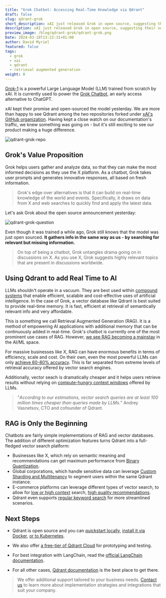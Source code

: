 ```yaml
---
title: "Grok Chatbot: Accessing Real-Time Knowledge via Qdrant"
draft: false
slug: qdrant-grok
short_description: xAI just released Grok in open source, suggesting their vector database of choice.
description: xAI just released Grok in open source, suggesting their vector database of choice.
preview_image: /blog/qdrant-grok/qdrant-grok.png 
Date: 2024-03-18T13:22:31+01:00
author: David Myriel
featured: false 
tags: 
  - grok
  - xai
  - qdrant
  - retrieval augmented generation
weight: 0
---
```


[Grok-1](https://x.ai/blog/grok-os) is a powerful Large Language Model (LLM) trained from scratch by xAI. It is currently used to power the [Grok Chatbot](https://grok.x.ai/), an early access alternative to ChatGPT.

xAI kept their promise and open-sourced the model yesterday. We are more than happy to see Qdrant among the two repositories forked under [xAI's GitHub organization](https://github.com/xai-org). Having kept a close watch on our documentation's traffic, we knew something was going on - but it's still exciting to see our product making a huge difference.

![qdrant-grok-repo](/blog/qdrant-grok/qdrant-grok-repo.png)

## Grok's Value Proposition

Grok helps users gather and analyze data, so that they can make the most informed decisions as they use the X platform. As a chatbot, Grok takes user prompts and generates innovative responses, all based on fresh information.

> Grok's edge over alternatives is that it can build on real-time knowledge of the world and events. Specifically, it draws on data from X and web searches to quickly find and apply the latest data. 

Let's ask Grok about the open source announcement yesterday:

![qdrant-grok-question](/blog/qdrant-grok/qdrant-grok-question.jpg)

Even though it was trained a while ago, Grok still knows that the model was just open sourced. **It gathers info in the same way as us - by searching for relevant but missing information.** 

> On top of being a chatbot, Grok untangles drama going on in discussions on X. As you use X, Grok suggests highly relevant topics that are present in discussions worldwide.

## Using Qdrant to add Real Time to AI 

LLMs shouldn't operate in a vacuum. They are best used within [compound systems](https://bair.berkeley.edu/blog/2024/02/18/compound-ai-systems/) that enable efficient, scalable and cost-effective uses of artificial intelligence. In the case of Grok, a vector database like Qdrant is best suited to provide real-time memory. It is fast, efficient at retrieval of semantically relevant info and very affordable. 

This is something we call Retrieval Augmented Generation (RAG). It is a method of empowering AI applications with additional memory that can be continuously added in real-time. Grok's chatbot is currently one of the most prominent use cases of RAG. However, [we see RAG becoming a mainstay](https://qdrant.tech/articles/rag-is-dead/) in the AI/ML space.

For massive businesses like X, RAG can have enormous benefits in terms of efficiency, scale and cost. On their own, even the most powerful LLMs can only [achieve 60-80% accuracy](https://storage.googleapis.com/deepmind-media/gemini/gemini_v1_5_report.pdf). This is far separated from extreme levels of retrieval accuracy offered by vector search engines.

Additionally, vector seach is dramatically cheaper and it helps users retrieve results without relying on [compute-hungry context windows](https://qdrant.tech/articles/rag-is-dead/) offered by LLMs.

> "*According to our estimations, vector search queries are at least 100 million times cheaper than queries made by LLMs.*" Andrey Vasnetsov, CTO and cofounder of Qdrant.

## RAG is Only the Beginning

Chatbots are fairly simple implementations of RAG and vector databases. 
The addition of different optimization features turns Qdrant into a full-fledged vector search platform:

- Businesses like X, which rely on semantic meaning and recommendations can get maximum performance from [Binary Quantization](https://qdrant.tech/articles/binary-quantization-openai/).
- Global corporations, which handle sensitive data can leverage [Custom Sharding and Multitenancy](https://qdrant.tech/articles/multitenancy/) to segment users within the same Qdrant instance.
- E-commerce platforms can leverage different types of vector search, to allow for [low or high context](https://qdrant.tech/articles/discovery-search/) search, [high quality recommendations](https://qdrant.tech/articles/new-recommendation-api/). 
- Qdrant even supports [regular keyword search](https://qdrant.tech/articles/sparse-vectors/) for more streamlined scenarios.

## Next Steps

- Qdrant is open source and you can [quickstart locally](https://qdrant.tech/documentation/quick-start/), [install it via Docker](https://qdrant.tech/documentation/quick-start/), [or to Kubernetes](https://github.com/qdrant/qdrant-helm/). 

- We also offer [a free-tier of Qdrant Cloud](https://cloud.qdrant.io/) for prototyping and testing.

- For best integration with LangChain, read the [official LangChain documentation](https://python.langchain.com/docs/integrations/vectorstores/qdrant/). 

- For all other cases, [Qdrant documentation](https://qdrant.tech/documentation/integrations/langchain/) is the best place to get there.

> We offer additional support tailored to your business needs. [Contact us](https://qdrant.to/contact-us) to learn more about implementation strategies and integrations that suit your company.